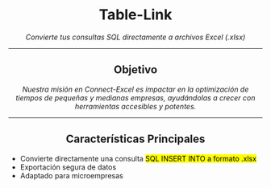 <h1 align="center">Table-Link</h1>
<p align="center"><em>Convierte tus consultas SQL directamente a archivos Excel (.xlsx)</em></p>

---

<h2 align="center">Objetivo</h2>
<p align="center"><em>Nuestra misión en Connect-Excel es impactar en la optimización de tiempos de pequeñas y medianas empresas, ayudándolas a crecer con herramientas accesibles y potentes.</em></p>

---

<h2 align="center">Características Principales</h2>

<ul>
  <li>Convierte directamente una consulta <mark>SQL INSERT INTO a formato .xlsx</mark></li>
  <li>Exportación segura de datos</li>
  <li>Adaptado para microempresas</li>
</ul>
